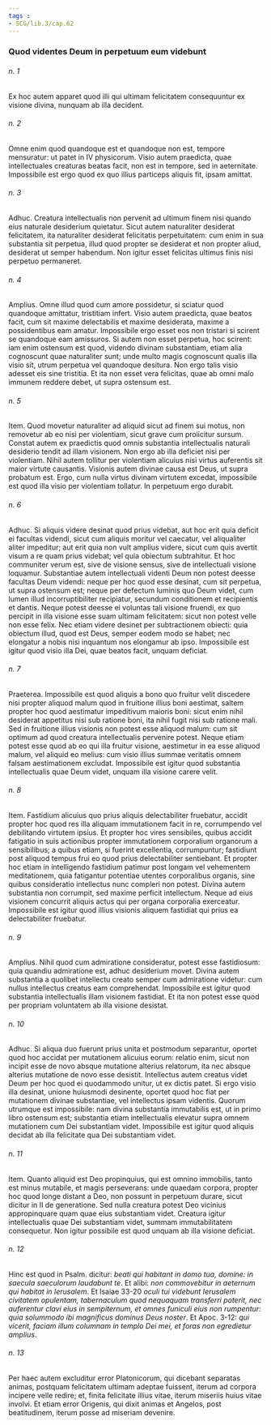 ```yaml
---
tags : 
- SCG/lib.3/cap.62
---
```


### Quod videntes Deum in perpetuum eum videbunt

###### n. 1
Ex hoc autem apparet quod illi qui ultimam felicitatem consequuntur ex visione divina, nunquam ab illa decident.

###### n. 2
Omne enim quod quandoque est et quandoque non est, tempore mensuratur: ut patet in IV physicorum. Visio autem praedicta, quae intellectuales creaturas beatas facit, non est in tempore, sed in aeternitate. Impossibile est ergo quod ex quo illius particeps aliquis fit, ipsam amittat.

###### n. 3
Adhuc. Creatura intellectualis non pervenit ad ultimum finem nisi quando eius naturale desiderium quietatur. Sicut autem naturaliter desiderat felicitatem, ita naturaliter desiderat felicitatis perpetuitatem: cum enim in sua substantia sit perpetua, illud quod propter se desiderat et non propter aliud, desiderat ut semper habendum. Non igitur esset felicitas ultimus finis nisi perpetuo permaneret.

###### n. 4
Amplius. Omne illud quod cum amore possidetur, si sciatur quod quandoque amittatur, tristitiam infert. Visio autem praedicta, quae beatos facit, cum sit maxime delectabilis et maxime desiderata, maxime a possidentibus eam amatur. Impossibile ergo esset eos non tristari si scirent se quandoque eam amissuros. Si autem non esset perpetua, hoc scirent: iam enim ostensum est quod, videndo divinam substantiam, etiam alia cognoscunt quae naturaliter sunt; unde multo magis cognoscunt qualis illa visio sit, utrum perpetua vel quandoque desitura. Non ergo talis visio adesset eis sine tristitia. Et ita non esset vera felicitas, quae ab omni malo immunem reddere debet, ut supra ostensum est.

###### n. 5
Item. Quod movetur naturaliter ad aliquid sicut ad finem sui motus, non removetur ab eo nisi per violentiam, sicut grave cum proiicitur sursum. Constat autem ex praedictis quod omnis substantia intellectualis naturali desiderio tendit ad illam visionem. Non ergo ab illa deficiet nisi per violentiam. Nihil autem tollitur per violentiam alicuius nisi virtus auferentis sit maior virtute causantis. Visionis autem divinae causa est Deus, ut supra probatum est. Ergo, cum nulla virtus divinam virtutem excedat, impossibile est quod illa visio per violentiam tollatur. In perpetuum ergo durabit.

###### n. 6
Adhuc. Si aliquis videre desinat quod prius videbat, aut hoc erit quia deficit ei facultas videndi, sicut cum aliquis moritur vel caecatur, vel aliqualiter aliter impeditur; aut erit quia non vult amplius videre, sicut cum quis avertit visum a re quam prius videbat; vel quia obiectum subtrahitur. Et hoc communiter verum est, sive de visione sensus, sive de intellectuali visione loquamur. Substantiae autem intellectuali videnti Deum non potest deesse facultas Deum videndi: neque per hoc quod esse desinat, cum sit perpetua, ut supra ostensum est; neque per defectum luminis quo Deum videt, cum lumen illud incorruptibiliter recipiatur, secundum conditionem et recipientis et dantis. Neque potest deesse ei voluntas tali visione fruendi, ex quo percipit in illa visione esse suam ultimam felicitatem: sicut non potest velle non esse felix. Nec etiam videre desinet per subtractionem obiecti: quia obiectum illud, quod est Deus, semper eodem modo se habet; nec elongatur a nobis nisi inquantum nos elongamur ab ipso. Impossibile est igitur quod visio illa Dei, quae beatos facit, unquam deficiat.

###### n. 7
Praeterea. Impossibile est quod aliquis a bono quo fruitur velit discedere nisi propter aliquod malum quod in fruitione illius boni aestimat, saltem propter hoc quod aestimatur impeditivum maioris boni: sicut enim nihil desiderat appetitus nisi sub ratione boni, ita nihil fugit nisi sub ratione mali. Sed in fruitione illius visionis non potest esse aliquod malum: cum sit optimum ad quod creatura intellectualis pervenire potest. Neque etiam potest esse quod ab eo qui illa fruitur visione, aestimetur in ea esse aliquod malum, vel aliquid eo melius: cum visio illius summae veritatis omnem falsam aestimationem excludat. Impossibile est igitur quod substantia intellectualis quae Deum videt, unquam illa visione carere velit.

###### n. 8
Item. Fastidium alicuius quo prius aliquis delectabiliter fruebatur, accidit propter hoc quod res illa aliquam immutationem facit in re, corrumpendo vel debilitando virtutem ipsius. Et propter hoc vires sensibiles, quibus accidit fatigatio in suis actionibus propter immutationem corporalium organorum a sensibilibus; a quibus etiam, si fuerint excellentia, corrumpuntur; fastidiunt post aliquod tempus frui eo quod prius delectabiliter sentiebant. Et propter hoc etiam in intelligendo fastidium patimur post longam vel vehementem meditationem, quia fatigantur potentiae utentes corporalibus organis, sine quibus consideratio intellectus nunc compleri non potest. Divina autem substantia non corrumpit, sed maxime perficit intellectum. Neque ad eius visionem concurrit aliquis actus qui per organa corporalia exerceatur. Impossibile est igitur quod illius visionis aliquem fastidiat qui prius ea delectabiliter fruebatur.

###### n. 9
Amplius. Nihil quod cum admiratione consideratur, potest esse fastidiosum: quia quandiu admiratione est, adhuc desiderium movet. Divina autem substantia a quolibet intellectu creato semper cum admiratione videtur: cum nullus intellectus creatus eam comprehendat. Impossibile est igitur quod substantia intellectualis illam visionem fastidiat. Et ita non potest esse quod per propriam voluntatem ab illa visione desistat.

###### n. 10
Adhuc. Si aliqua duo fuerunt prius unita et postmodum separantur, oportet quod hoc accidat per mutationem alicuius eorum: relatio enim, sicut non incipit esse de novo absque mutatione alterius relatorum, ita nec absque alterius mutatione de novo esse desistit. Intellectus autem creatus videt Deum per hoc quod ei quodammodo unitur, ut ex dictis patet. Si ergo visio illa desinat, unione huiusmodi desinente, oportet quod hoc fiat per mutationem divinae substantiae, vel intellectus ipsam videntis. Quorum utrumque est impossibile: nam divina substantia immutabilis est, ut in primo libro ostensum est; substantia etiam intellectualis elevatur supra omnem mutationem cum Dei substantiam videt. Impossibile est igitur quod aliquis decidat ab illa felicitate qua Dei substantiam videt.

###### n. 11
Item. Quanto aliquid est Deo propinquius, qui est omnino immobilis, tanto est minus mutabile, et magis perseverans: unde quaedam corpora, propter hoc quod longe distant a Deo, non possunt in perpetuum durare, sicut dicitur in II de generatione. Sed nulla creatura potest Deo vicinius appropinquare quam quae eius substantiam videt. Creatura igitur intellectualis quae Dei substantiam videt, summam immutabilitatem consequetur. Non igitur possibile est quod unquam ab illa visione deficiat.

###### n. 12
Hinc est quod in Psalm. dicitur: *beati qui habitant in domo tua, domine: in saecula saeculorum laudabunt te*. Et alibi: *non commovebitur in aeternum qui habitat in Ierusalem*. Et Isaiae 33-20 *oculi tui videbunt Ierusalem civitatem opulentam, tabernaculum quod nequaquam transferri poterit, nec auferentur clavi eius in sempiternum, et omnes funiculi eius non rumpentur: quia solummodo ibi magnificus dominus Deus noster*. Et Apoc. 3-12: *qui vicerit, faciam illum columnam in templo Dei mei, et foras non egredietur amplius*.

###### n. 13
Per haec autem excluditur error Platonicorum, qui dicebant separatas animas, postquam felicitatem ultimam adeptae fuissent, iterum ad corpora incipere velle redire; et, finita felicitate illius vitae, iterum miseriis huius vitae involvi. Et etiam error Origenis, qui dixit animas et Angelos, post beatitudinem, iterum posse ad miseriam devenire.


